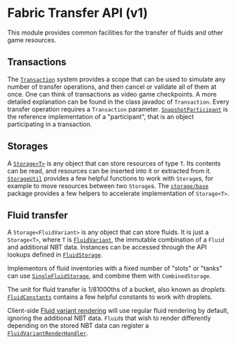 # Fabric Transfer API (v1)
This module provides common facilities for the transfer of fluids and other game resources.

## Transactions
The [`Transaction`](src/main/java/net/fabricmc/fabric/api/transfer/v1/transaction/Transaction.java) system provides a
scope that can be used to simulate any number of transfer operations, and then cancel or validate all of them at once.
One can think of transactions as video game checkpoints. A more detailed explanation can be found in the class javadoc of `Transaction`.
Every transfer operation requires a `Transaction` parameter.
[`SnapshotParticipant`](src/main/java/net/fabricmc/fabric/api/transfer/v1/transaction/base/SnapshotParticipant.java)
is the reference implementation of a "participant", that is an object participating in a transaction.

## Storages
A [`Storage<T>`](src/main/java/net/fabricmc/fabric/api/transfer/v1/storage/Storage.java) is any object that can store resources of type `T`.
Its contents can be read, and resources can be inserted into it or extracted from it.
[`StorageUtil`](src/main/java/net/fabricmc/fabric/api/transfer/v1/storage/StorageUtil.java) provides a few helpful functions to work with `Storage`s,
for example to move resources between two `Storage`s.
The [`storage/base`](src/main/java/net/fabricmc/fabric/api/transfer/v1/storage/base) package provides a few helpers to accelerate
implementation of `Storage<T>`.

## Fluid transfer
A `Storage<FluidVariant>` is any object that can store fluids. It is just a `Storage<T>`, where `T` is
[`FluidVariant`](src/main/java/net/fabricmc/fabric/api/transfer/v1/fluid/FluidVariant.java), the immutable combination of a `Fluid` and additional NBT data.
Instances can be accessed through the API lookups defined in [`FluidStorage`](src/main/java/net/fabricmc/fabric/api/transfer/v1/fluid/FluidStorage.java).

Implementors of fluid inventories with a fixed number of "slots" or "tanks" can use
[`SingleFluidStorage`](src/main/java/net/fabricmc/fabric/api/transfer/v1/fluid/base/SingleFluidStorage.java),
and combine them with `CombinedStorage`.

The unit for fluid transfer is 1/81000ths of a bucket, also known as _droplets_.
[`FluidConstants`](src/main/java/net/fabricmc/fabric/api/transfer/v1/fluid/FluidConstants.java) contains a few helpful constants
to work with droplets.

Client-side [Fluid variant rendering](src/main/java/net/fabricmc/fabric/api/transfer/v1/client/fluid/FluidVariantRendering.java) will use regular fluid rendering by default,
ignoring the additional NBT data.
`Fluid`s that wish to render differently depending on the stored NBT data can register a
[`FluidVariantRenderHandler`](src/main/java/net/fabricmc/fabric/api/transfer/v1/client/fluid/FluidVariantRenderHandler.java).
